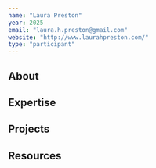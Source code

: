 ```yaml
---
name: "Laura Preston"
year: 2025
email: "laura.h.preston@gmail.com"
website: "http://www.laurahpreston.com/"
type: "participant"
---
```


## About 

## Expertise

## Projects

## Resources 